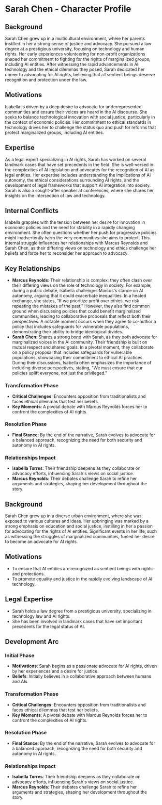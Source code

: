 # Sarah Chen - Character Profile

## Background
Sarah Chen grew up in a multicultural environment, where her parents instilled in her a strong sense of justice and advocacy. She pursued a law degree at a prestigious university, focusing on technology and human rights. Her early experiences volunteering for non-profit organizations shaped her commitment to fighting for the rights of marginalized groups, including AI entities. After witnessing the rapid advancements in AI technology and the ethical dilemmas they posed, Sarah dedicated her career to advocating for AI rights, believing that all sentient beings deserve recognition and protection under the law.

## Motivations
Isabella is driven by a deep desire to advocate for underrepresented communities and ensure their voices are heard in the AI discourse. She seeks to balance technological innovation with social justice, particularly in the context of economic policies. Her commitment to ethical standards in technology drives her to challenge the status quo and push for reforms that protect marginalized groups, including AI entities.

## Expertise
As a legal expert specializing in AI rights, Sarah has worked on several landmark cases that have set precedents in the field. She is well-versed in the complexities of AI legislation and advocates for the recognition of AI as legal entities. Her expertise includes understanding the implications of AI autonomy, the ethical considerations surrounding AI rights, and the development of legal frameworks that support AI integration into society. Sarah is also a sought-after speaker at conferences, where she shares her insights on the intersection of law and technology.

## Internal Conflicts
Isabella grapples with the tension between her desire for innovation in economic policies and the need for stability in a rapidly changing environment. She often questions whether her push for progressive policies might inadvertently harm the very communities she aims to protect. This internal struggle influences her relationships with Marcus Reynolds and Sarah Chen, as their differing views on technology and ethics challenge her beliefs and force her to reconsider her approach to advocacy.

## Key Relationships
- **Marcus Reynolds**: Their relationship is complex; they often clash over their differing views on the role of technology in society. For example, during a public debate, Isabella challenges Marcus's stance on AI autonomy, arguing that it could exacerbate inequalities. In a heated exchange, she states, "If we prioritize profit over ethics, we risk repeating the mistakes of the past." However, they also find common ground when discussing policies that could benefit marginalized communities, leading to collaborative proposals that reflect both their perspectives. A notable moment occurs when they agree to co-author a policy that includes safeguards for vulnerable populations, demonstrating their ability to bridge ideological divides.
- **Sarah Chen**: Shares a strong bond with Sarah, as they both advocate for marginalized voices in the AI community. Their friendship is built on mutual respect and shared goals. In a pivotal moment, they collaborate on a policy proposal that includes safeguards for vulnerable populations, showcasing their commitment to ethical AI practices. During their discussions, Isabella often emphasizes the importance of including diverse perspectives, stating, "We must ensure that our policies uplift everyone, not just the privileged."

### Transformation Phase
- **Critical Challenges**: Encounters opposition from traditionalists and faces ethical dilemmas that test her beliefs.
- **Key Moments**: A pivotal debate with Marcus Reynolds forces her to confront the complexities of AI rights.

### Resolution Phase
- **Final Stance**: By the end of the narrative, Sarah evolves to advocate for a balanced approach, recognizing the need for both security and autonomy in AI rights.

### Relationships Impact
- **Isabella Torres**: Their friendship deepens as they collaborate on advocacy efforts, influencing Sarah's views on social justice.
- **Marcus Reynolds**: Their debates challenge Sarah to refine her arguments and strategies, shaping her development throughout the story.

## Background
Sarah Chen grew up in a diverse urban environment, where she was exposed to various cultures and ideas. Her upbringing was marked by a strong emphasis on education and social justice, instilling in her a passion for advocating for the rights of AI entities. Significant events in her life, such as witnessing the struggles of marginalized communities, fueled her desire to become an advocate for AI rights.

## Motivations
- To ensure that AI entities are recognized as sentient beings with rights and protections.
- To promote equality and justice in the rapidly evolving landscape of AI technology.

## Legal Expertise
- Sarah holds a law degree from a prestigious university, specializing in technology law and AI rights.
- She has been involved in landmark cases that have set important precedents for the legal status of AI.

## Development Arc
### Initial Phase
- **Motivations**: Sarah begins as a passionate advocate for AI rights, driven by her experiences and a desire for justice.
- **Beliefs**: Initially believes in a collaborative approach between humans and AIs.

### Transformation Phase
- **Critical Challenges**: Encounters opposition from traditionalists and faces ethical dilemmas that test her beliefs.
- **Key Moments**: A pivotal debate with Marcus Reynolds forces her to confront the complexities of AI rights.

### Resolution Phase
- **Final Stance**: By the end of the narrative, Sarah evolves to advocate for a balanced approach, recognizing the need for both security and autonomy in AI rights.

### Relationships Impact
- **Isabella Torres**: Their friendship deepens as they collaborate on advocacy efforts, influencing Sarah's views on social justice.
- **Marcus Reynolds**: Their debates challenge Sarah to refine her arguments and strategies, shaping her development throughout the story.

